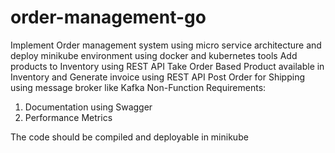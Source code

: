 # order-management-go
Implement Order management system using micro service architecture and deploy minikube environment using docker and kubernetes tools
Add products to Inventory using REST API
Take Order Based Product available in Inventory and Generate invoice using REST API
Post Order for Shipping using message broker like Kafka
Non-Function Requirements:
1. Documentation using Swagger
2. Performance Metrics


The code should be compiled and deployable in minikube
